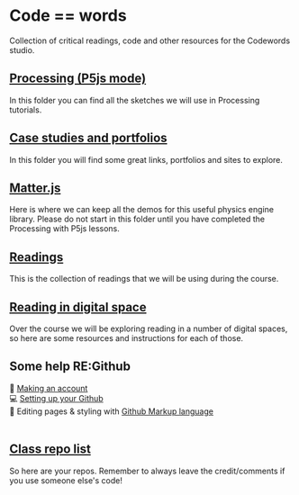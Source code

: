 # Code == words
Collection of critical readings, code and other resources for the Codewords studio.

## <a href="processing">Processing (P5js mode)</a>
In this folder you can find all the sketches we will use in Processing tutorials.

## <a href="Casestudies">Case studies and portfolios</a>
In this folder you will find some great links, portfolios and sites to explore.

## <a href="matterjs">Matter.js</a>
Here is where we can keep all the demos for this useful physics engine library. Please do not start in this folder until you have completed the Processing with P5js lessons.

## <a href="readings">Readings</a>
This is the collection of readings that we will be using during the course.

## <a href="tools">Reading in digital space</a>
Over the course we will be exploring reading in a number of digital spaces, so here are some resources and instructions for each of those.

## Some help RE:Github
:bust_in_silhouette: [Making an account](https://github.com/)<br/>
:computer: [Setting up your Github](https://docs.github.com/en/github/getting-started-with-github) <br/>
:man_dancing: Editing pages & styling with [Github Markup language](https://guides.github.com/features/mastering-markdown/)<br/>
<br/>

## <a href="codeWords2020repos.md">Class repo list</a>
So here are your repos. Remember to always leave the credit/comments if you use someone else's code!
